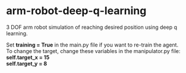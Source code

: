 # arm-robot-deep-q-learning
3 DOF arm robot simulation of reaching desired position using deep q learning.

Set **training = True** in the main.py file if you want to re-train the agent.\
To change the target, change these variables in the manipulator.py file:\
  **self.target_x = 15**\
  **self.target_y = 8**
